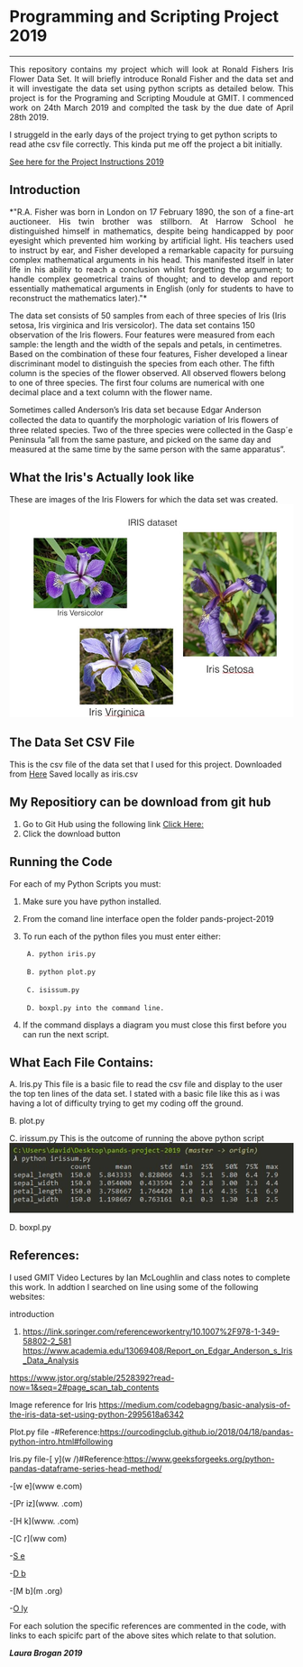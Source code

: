# **Programming and Scripting Project 2019**
***********************************************
<p align="justify">This repository contains my project which will look at Ronald Fishers Iris Flower Data Set.  It will briefly introduce Ronald Fisher and the data set and it will investigate the data set using python scripts as detailed below. This project is for the Programing and Scripting Moudule at GMIT.
I commenced work on 24th March 2019 and complted the task by the due date of April 28th 2019.

I struggeld in the early days of the project trying to get python scripts to read athe csv file correctly. This kinda put me off the project a bit initially.  </p>

[See here for the Project Instructions 2019](https://github.com/ianmcloughlin/project-pands/raw/master/project.pdf)

## Introduction

<p align="justify"> *"R.A. Fisher was born in London on 17 February 1890, the son of a fine-art auctioneer. His twin brother was stillborn. At Harrow School he distinguished himself in mathematics, despite being handicapped by poor eyesight which prevented him working by artificial light. His teachers used to instruct by ear, and Fisher developed a remarkable capacity for pursuing complex mathematical arguments in his head. This manifested itself in later life in his ability to reach a conclusion whilst forgetting the argument; to handle complex geometrical trains of thought; and to develop and report essentially mathematical arguments in English (only for students to have to reconstruct the mathematics later)."*

The data set consists of 50 samples from each of three species of Iris (Iris setosa, Iris virginica and Iris versicolor). The data set contains 150 observation of the Iris flowers. Four features were measured from each sample: the length and the width of the sepals and petals, in centimetres. Based on the combination of these four features, Fisher developed a linear discriminant model to distinguish the species from each other. The fifth column is the species of the flower observed. All observed flowers belong to one of three species.  The first four colums are numerical with one decimal place and a text column with the flower name.

Sometimes called Anderson’s Iris data set because Edgar Anderson collected the data to quantify the
morphologic variation of Iris ﬂowers of three related species. Two of the three species were collected in the Gasp´e Peninsula ”all from the same pasture, and picked on the same day and measured at the same time by the same person with the same apparatus”. </p>

## What the Iris's Actually look like
These are images of the Iris Flowers for which the data set was created. 
![alt text](https://github.com/LauraBrogan/pands-project-2019/blob/master/Images%20of%20the%20Iris%20Species.jpg)

## The Data Set CSV File
This is the csv file of the data set that I used for this project. 
Downloaded from [Here](https://raw.githubusercontent.com/uiuc-cse/data-fa14/gh-pages/data/iris.csv)
Saved locally as iris.csv

## My Repositiory can be download from git hub 
1. Go to Git Hub using the following link [Click Here:](https://github.com/LauraBrogan/pands-project-2019)
2. Click the download button

## Running the Code
For each of my Python Scripts you must:
1. Make sure you have python installed.
2. From the comand line interface open the folder pands-project-2019
3. To run each of the python files you must enter either:

        A. python iris.py 

        B. python plot.py 

        C. isissum.py 

        D. boxpl.py into the command line.

4. If the command displays a diagram you must close this first before you can run the next script.

## What Each File Contains:
A. Iris.py
This file is a basic file to read the csv file and display to the user the top ten lines of the data set. 
I stated with a basic file like this as i was having a lot of difficulty trying to get my coding off the ground.

B. plot.py

C. irissum.py
This is the outcome of running the above python script
![alt text](https://github.com/LauraBrogan/pands-project-2019/blob/master/irissum.JPG)



D. boxpl.py



## References:
I used GMIT Video Lectures by Ian McLoughlin and class notes to complete this work.
In addtion I searched on line using some of the following websites:


introduction
1. https://link.springer.com/referenceworkentry/10.1007%2F978-1-349-58802-2_581
https://www.academia.edu/13069408/Report_on_Edgar_Anderson_s_Iris_Data_Analysis

https://www.jstor.org/stable/2528392?read-now=1&seq=2#page_scan_tab_contents

Image reference for Iris https://medium.com/codebagng/basic-analysis-of-the-iris-data-set-using-python-2995618a6342

Plot.py file -[]()#Reference:https://ourcodingclub.github.io/2018/04/18/pandas-python-intro.html#following

Iris.py file-[ y](w /)#Reference:https://www.geeksforgeeks.org/python-pandas-dataframe-series-head-method/

-[w e](www e.com)

-[Pr iz](www. .com)

-[H k](www. .com)

-[C r](ww com)

-[S e](www.om)

-[D b]( .com)

-[M b](m .org)

-[O ly]( om)

For each solution the specific references are commented in the code, with links to each spicifc part of the above sites which relate to that solution. 

***Laura Brogan 2019*** 